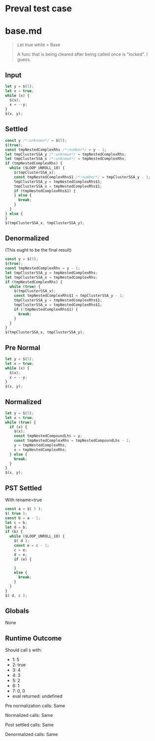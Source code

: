 # Preval test case

# base.md

> Let true while > Base
>
> A func that is being cleared after being called once is "locked". I guess.

## Input

`````js filename=intro
let y = $(5);
let x = true;
while (x) {
  $(x);
  x = --y;
}
$(x, y);
`````

## Settled


`````js filename=intro
const y /*:unknown*/ = $(5);
$(true);
const tmpNestedComplexRhs /*:number*/ = y - 1;
let tmpClusterSSA_y /*:unknown*/ = tmpNestedComplexRhs;
let tmpClusterSSA_x /*:unknown*/ = tmpNestedComplexRhs;
if (tmpNestedComplexRhs) {
  while ($LOOP_UNROLL_10) {
    $(tmpClusterSSA_x);
    const tmpNestedComplexRhs$1 /*:number*/ = tmpClusterSSA_y - 1;
    tmpClusterSSA_y = tmpNestedComplexRhs$1;
    tmpClusterSSA_x = tmpNestedComplexRhs$1;
    if (tmpNestedComplexRhs$1) {
    } else {
      break;
    }
  }
} else {
}
$(tmpClusterSSA_x, tmpClusterSSA_y);
`````

## Denormalized
(This ought to be the final result)

`````js filename=intro
const y = $(5);
$(true);
const tmpNestedComplexRhs = y - 1;
let tmpClusterSSA_y = tmpNestedComplexRhs;
let tmpClusterSSA_x = tmpNestedComplexRhs;
if (tmpNestedComplexRhs) {
  while (true) {
    $(tmpClusterSSA_x);
    const tmpNestedComplexRhs$1 = tmpClusterSSA_y - 1;
    tmpClusterSSA_y = tmpNestedComplexRhs$1;
    tmpClusterSSA_x = tmpNestedComplexRhs$1;
    if (!tmpNestedComplexRhs$1) {
      break;
    }
  }
}
$(tmpClusterSSA_x, tmpClusterSSA_y);
`````

## Pre Normal


`````js filename=intro
let y = $(5);
let x = true;
while (x) {
  $(x);
  x = --y;
}
$(x, y);
`````

## Normalized


`````js filename=intro
let y = $(5);
let x = true;
while (true) {
  if (x) {
    $(x);
    const tmpNestedCompoundLhs = y;
    const tmpNestedComplexRhs = tmpNestedCompoundLhs - 1;
    y = tmpNestedComplexRhs;
    x = tmpNestedComplexRhs;
  } else {
    break;
  }
}
$(x, y);
`````

## PST Settled
With rename=true

`````js filename=intro
const a = $( 5 );
$( true );
const b = a - 1;
let c = b;
let d = b;
if (b) {
  while ($LOOP_UNROLL_10) {
    $( d );
    const e = c - 1;
    c = e;
    d = e;
    if (e) {

    }
    else {
      break;
    }
  }
}
$( d, c );
`````

## Globals

None

## Runtime Outcome

Should call `$` with:
 - 1: 5
 - 2: true
 - 3: 4
 - 4: 3
 - 5: 2
 - 6: 1
 - 7: 0, 0
 - eval returned: undefined

Pre normalization calls: Same

Normalized calls: Same

Post settled calls: Same

Denormalized calls: Same
